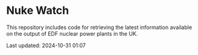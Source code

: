 # Nuke Watch

This repository includes code for retrieving the latest information available on the output of EDF nuclear power plants in the UK.

Last updated: 2024-10-31 01:07